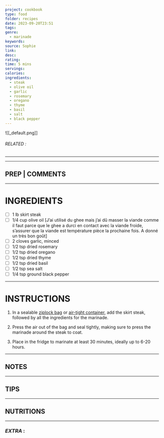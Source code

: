 ```yaml
---
project: cookbook
type: food
folder: recipes
date: 2023-09-20T23:51
tags: 
genre:
  - marinade
keywords: 
source: Sophie
link: 
desc: 
rating: 
time: 5 mins
servings: 
calories: 
ingredients:
  - steak
  - olive oil
  - garlic
  - rosemary
  - oregano
  - thyme
  - basil
  - salt
  - black pepper
---
```


![[_default.png]]
###### *RELATED* : 
---


---
## PREP | COMMENTS



---
# INGREDIENTS

- [ ] 1 lb skirt steak
- [ ] 1/4 cup olive oil [J’ai utilisé du ghee mais j’ai dû masser la viande comme il faut parce que le ghee a durci en contact avec la viande froide, s’assurer que la viande est température pièce la prochaine fois. A donné un très bon goût]
- [ ] 2 cloves garlic, minced
- [ ] 1/2 tsp dried rosemary
- [ ] 1/2 tsp dried oregano
- [ ] 1/2 tsp dried thyme
- [ ] 1/2 tsp dried basil
- [ ] 1/2 tsp sea salt
- [ ] 1/4 tsp ground black pepper

---
# INSTRUCTIONS

1. In a sealable [ziplock bag](https://amzn.to/2YW4dHQ?tag=wwwasweetpeac-20) or [air-tight container](https://amzn.to/2EgVHNY?tag=wwwasweetpeac-20), add the skirt steak, followed by all the ingredients for the marinade.
    
2. Press the air out of the bag and seal tightly, making sure to press the marinade around the steak to coat.
    
3. Place in the fridge to marinate at least 30 minutes, ideally up to 6-20 hours.

---
## NOTES



---
## TIPS



---
## NUTRITIONS



---
### *EXTRA* :



